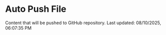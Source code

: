 # Auto Push File

Content that will be pushed to GitHub repository.
Last updated: 08/10/2025, 06:07:35 PM